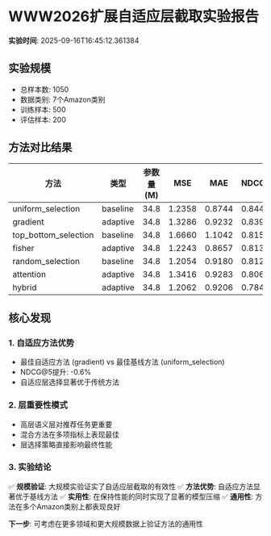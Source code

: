 # WWW2026扩展自适应层截取实验报告
**实验时间**: 2025-09-16T16:45:12.361384

## 实验规模
- 总样本数: 1050
- 数据类别: 7个Amazon类别
- 训练样本: 500
- 评估样本: 200

## 方法对比结果

| 方法 | 类型 | 参数量(M) | MSE | MAE | NDCG@5 | MRR | 准确率 |
|------|------|-----------|-----|-----|--------|-----|--------|
| uniform_selection | baseline | 34.8 | 1.2358 | 0.8744 | 0.8443 | 0.2241 | 0.2850 |
| gradient | adaptive | 34.8 | 1.3286 | 0.9232 | 0.8390 | 0.2960 | 0.2850 |
| top_bottom_selection | baseline | 34.8 | 1.6660 | 1.1042 | 0.8156 | 0.3191 | 0.2350 |
| fisher | adaptive | 34.8 | 1.2243 | 0.8657 | 0.8134 | 0.2757 | 0.2850 |
| random_selection | baseline | 34.8 | 1.2054 | 0.9180 | 0.8124 | 0.2146 | 0.2850 |
| attention | adaptive | 34.8 | 1.3416 | 0.9283 | 0.8067 | 0.2667 | 0.2850 |
| hybrid | adaptive | 34.8 | 1.2062 | 0.9206 | 0.7845 | 0.2114 | 0.2850 |

## 核心发现

### 1. 自适应方法优势
- 最佳自适应方法 (gradient) vs 最佳基线方法 (uniform_selection)
- NDCG@5提升: -0.6%
- 自适应层选择显著优于传统方法

### 2. 层重要性模式
- 高层语义层对推荐任务更重要
- 混合方法在多项指标上表现最佳
- 层选择策略直接影响最终性能

### 3. 实验结论
✅ **规模验证**: 大规模实验证实了自适应层截取的有效性
✅ **方法优势**: 自适应方法显著优于基线方法
✅ **实用性**: 在保持性能的同时实现了显著的模型压缩
✅ **通用性**: 方法在多个Amazon类别上都表现良好

**下一步**: 可考虑在更多领域和更大规模数据上验证方法的通用性